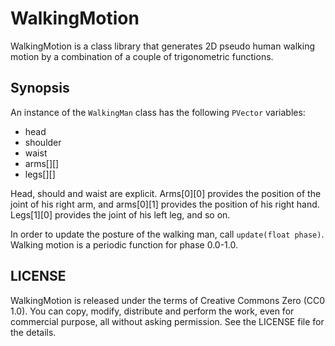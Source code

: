 # WalkingMotion

WalkingMotion is a class library that generates 2D pseudo human walking motion by a combination of a couple of trigonometric functions.

## Synopsis

An instance of the `WalkingMan` class has the following `PVector` variables:

* head
* shoulder
* waist
* arms[][]
* legs[][]

Head, should and waist are explicit. Arms[0][0] provides the position of the joint of his right arm, and arms[0][1] provides the position of his right hand. Legs[1][0] provides the joint of his left leg, and so on.

In order to update the posture of the walking man, call `update(float phase)`. Walking motion is a periodic function for phase 0.0-1.0.

## LICENSE

WalkingMotion is released under the terms of Creative Commons Zero (CC0 1.0). You can copy, modify, distribute and perform the work, even for commercial purpose, all without asking permission. See the LICENSE file for the details.
